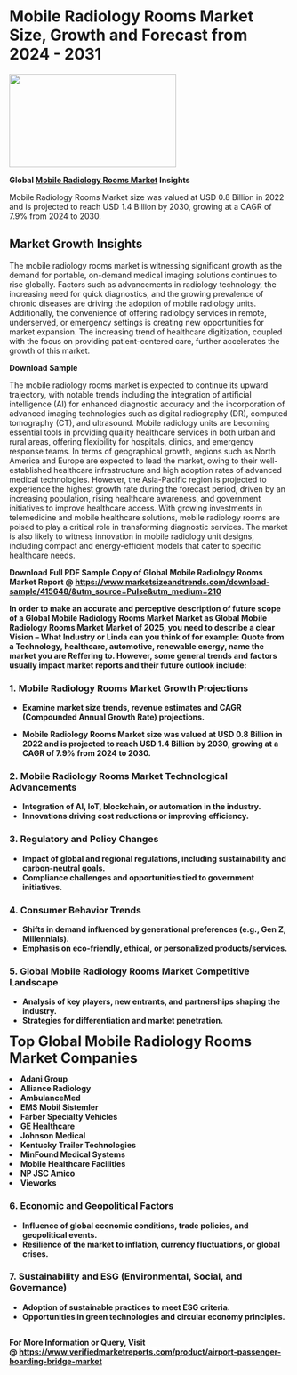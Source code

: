 <H1>Mobile Radiology Rooms Market Size, Growth and Forecast from 2024 - 2031</H1><img class="aligncenter size-medium wp-image-584254" src="https://thirdeyenews.in/wp-content/uploads/2024/09/Global-Market-Research-300x168.jpeg" alt="" width="300" height="168" /><p><strong>Global&nbsp;<a href="https://www.marketsizeandtrends.com/download-sample/415648/&amp;utm_source=Pulse&amp;utm_medium=210">Mobile Radiology Rooms Market</a> Insights</strong></p><p>Mobile Radiology Rooms Market size was valued at USD 0.8 Billion in 2022 and is projected to reach USD 1.4 Billion by 2030, growing at a CAGR of 7.9% from 2024 to 2030.</p><p><h2>Market Growth Insights</h2> The mobile radiology rooms market is witnessing significant growth as the demand for portable, on-demand medical imaging solutions continues to rise globally. Factors such as advancements in radiology technology, the increasing need for quick diagnostics, and the growing prevalence of chronic diseases are driving the adoption of mobile radiology units. Additionally, the convenience of offering radiology services in remote, underserved, or emergency settings is creating new opportunities for market expansion. The increasing trend of healthcare digitization, coupled with the focus on providing patient-centered care, further accelerates the growth of this market. <p><strong>Download Sample</strong></p> The mobile radiology rooms market is expected to continue its upward trajectory, with notable trends including the integration of artificial intelligence (AI) for enhanced diagnostic accuracy and the incorporation of advanced imaging technologies such as digital radiography (DR), computed tomography (CT), and ultrasound. Mobile radiology units are becoming essential tools in providing quality healthcare services in both urban and rural areas, offering flexibility for hospitals, clinics, and emergency response teams. In terms of geographical growth, regions such as North America and Europe are expected to lead the market, owing to their well-established healthcare infrastructure and high adoption rates of advanced medical technologies. However, the Asia-Pacific region is projected to experience the highest growth rate during the forecast period, driven by an increasing population, rising healthcare awareness, and government initiatives to improve healthcare access. With growing investments in telemedicine and mobile healthcare solutions, mobile radiology rooms are poised to play a critical role in transforming diagnostic services. The market is also likely to witness innovation in mobile radiology unit designs, including compact and energy-efficient models that cater to specific healthcare needs. <p><strong></p><p><span class=""><strong>Download Full PDF Sample Copy of Global Mobile Radiology Rooms Market Report</strong> @ <a href="https://www.marketsizeandtrends.com/download-sample/415648/&amp;utm_source=Pulse&amp;utm_medium=210" target="_blank">https://www.marketsizeandtrends.com/download-sample/415648/&amp;utm_source=Pulse&amp;utm_medium=210</a></span></p><p>In order to make an accurate and perceptive description of future scope of a Global&nbsp;Mobile Radiology Rooms Market Market as Global&nbsp;Mobile Radiology Rooms Market Market of 2025, you need to describe a clear Vision &ndash; What Industry or Linda can you think of for example: Quote from a Technology, healthcare, automotive, renewable energy, name the market you are Reffering to. However, some general trends and factors usually impact market reports and their future outlook include:</p><h3>1.&nbsp;<strong>Mobile Radiology Rooms Market Growth Projections</strong></h3><ul><li>Examine market size trends, revenue estimates and CAGR (Compounded Annual Growth Rate) projections.</li><li><p>Mobile Radiology Rooms Market size was valued at USD 0.8 Billion in 2022 and is projected to reach USD 1.4 Billion by 2030, growing at a CAGR of 7.9% from 2024 to 2030.</p></li></ul><h3>2.&nbsp;<strong>Mobile Radiology Rooms Market Technological Advancements</strong></h3><ul><li>Integration of AI, IoT, blockchain, or automation in the industry.</li><li>Innovations driving cost reductions or improving efficiency.</li></ul><h3>3.&nbsp;<strong>Regulatory and Policy Changes</strong></h3><ul><li>Impact of global and regional regulations, including sustainability and carbon-neutral goals.</li><li>Compliance challenges and opportunities tied to government initiatives.</li></ul><h3>4.&nbsp;<strong>Consumer Behavior Trends</strong></h3><ul><li>Shifts in demand influenced by generational preferences (e.g., Gen Z, Millennials).</li><li>Emphasis on eco-friendly, ethical, or personalized products/services.</li></ul><h3>5.&nbsp;<strong>Global Mobile Radiology Rooms Market Competitive Landscape</strong></h3><ul><li>Analysis of key players, new entrants, and partnerships shaping the industry.</li><li>Strategies for differentiation and market penetration.</li></ul><p data-pm-slice="1 1 []"><span style="color: inherit; font-family: inherit; font-size: 25px;">Top Global Mobile Radiology Rooms Market Companies</span></p><div class="" data-test-id=""><p><li>Adani Group</li><li> Alliance Radiology</li><li> AmbulanceMed</li><li> EMS Mobil Sistemler</li><li> Farber Specialty Vehicles</li><li> GE Healthcare</li><li> Johnson Medical</li><li> Kentucky Trailer Technologies</li><li> MinFound Medical Systems</li><li> Mobile Healthcare Facilities</li><li> NP JSC Amico</li><li> Vieworks</li></p></div><h3>6.&nbsp;<strong>Economic and Geopolitical Factors</strong></h3><ul><li>Influence of global economic conditions, trade policies, and geopolitical events.</li><li>Resilience of the market to inflation, currency fluctuations, or global crises.</li></ul><h3>7.&nbsp;<strong>Sustainability and ESG (Environmental, Social, and Governance)</strong></h3><ul><li>Adoption of sustainable practices to meet ESG criteria.</li><li>Opportunities in green technologies and circular economy principles.</li></ul><h2><strong style="font-size: 14px;">For More Information or Query, Visit @&nbsp;</strong><a style="background-color: #ffffff; font-size: 14px;" href="https://www.marketsizeandtrends.com/report/mobile-radiology-rooms-market/" target="_blank">https://www.verifiedmarketreports.com/product/airport-passenger-boarding-bridge-market</a></h2>
